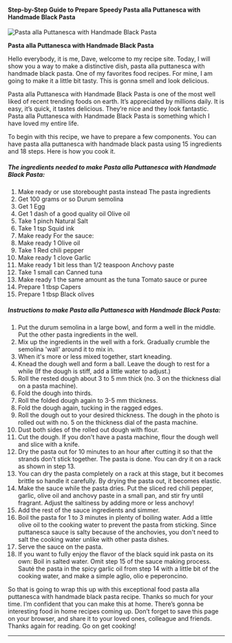             

#### Step-by-Step Guide to Prepare Speedy Pasta alla Puttanesca with Handmade Black Pasta

![Pasta alla Puttanesca with Handmade Black Pasta](https://img-global.cpcdn.com/recipes/5105793729822720/751x532cq70/pasta-alla-puttanesca-with-handmade-black-pasta-recipe-main-photo.jpg)

**Pasta alla Puttanesca with Handmade Black Pasta**

Hello everybody, it is me, Dave, welcome to my recipe site. Today, I will show you a way to make a distinctive dish, pasta alla puttanesca with handmade black pasta. One of my favorites food recipes. For mine, I am going to make it a little bit tasty. This is gonna smell and look delicious.

Pasta alla Puttanesca with Handmade Black Pasta is one of the most well liked of recent trending foods on earth. It’s appreciated by millions daily. It is easy, it’s quick, it tastes delicious. They’re nice and they look fantastic. Pasta alla Puttanesca with Handmade Black Pasta is something which I have loved my entire life.

To begin with this recipe, we have to prepare a few components. You can have pasta alla puttanesca with handmade black pasta using 15 ingredients and 18 steps. Here is how you cook it.

##### The ingredients needed to make Pasta alla Puttanesca with Handmade Black Pasta:

1.  Make ready or use storebought pasta instead The pasta ingredients
2.  Get 100 grams or so Durum semolina
3.  Get 1 Egg
4.  Get 1 dash of a good quality oil Olive oil
5.  Take 1 pinch Natural Salt
6.  Take 1 tsp Squid ink
7.  Make ready For the sauce:
8.  Make ready 1 Olive oil
9.  Take 1 Red chili pepper
10.  Make ready 1 clove Garlic
11.  Make ready 1 bit less than 1/2 teaspoon Anchovy paste
12.  Take 1 small can Canned tuna
13.  Make ready 1 the same amount as the tuna Tomato sauce or puree
14.  Prepare 1 tbsp Capers
15.  Prepare 1 tbsp Black olives

##### Instructions to make Pasta alla Puttanesca with Handmade Black Pasta:

1.  Put the durum semolina in a large bowl, and form a well in the middle. Put the other pasta ingredients in the well.
2.  Mix up the ingredients in the well with a fork. Gradually crumble the semolina 'wall' around it to mix in.
3.  When it's more or less mixed together, start kneading.
4.  Knead the dough well and form a ball. Leave the dough to rest for a while (If the dough is stiff, add a little water to adjust.)
5.  Roll the rested dough about 3 to 5 mm thick (no. 3 on the thickness dial on a pasta machine).
6.  Fold the dough into thirds.
7.  Roll the folded dough again to 3-5 mm thickness.
8.  Fold the dough again, tucking in the ragged edges.
9.  Roll the dough out to your desired thickness. The dough in the photo is rolled out with no. 5 on the thickness dial of the pasta machine.
10.  Dust both sides of the rolled out dough with flour.
11.  Cut the dough. If you don't have a pasta machine, flour the dough well and slice with a knife.
12.  Dry the pasta out for 10 minutes to an hour after cutting it so that the strands don't stick together. The pasta is done. You can dry it on a rack as shown in step 13.
13.  You can dry the pasta completely on a rack at this stage, but it becomes brittle so handle it carefully. By drying the pasta out, it becomes elastic.
14.  Make the sauce while the pasta dries. Put the sliced red chili pepper, garlic, olive oil and anchovy paste in a small pan, and stir fry until fragrant. Adjust the saltiness by adding more or less anchovy!
15.  Add the rest of the sauce ingredients and simmer.
16.  Boil the pasta for 1 to 3 minutes in plenty of boiling water. Add a little olive oil to the cooking water to prevent the pasta from sticking. Since puttanesca sauce is salty because of the anchovies, you don't need to salt the cooking water unlike with other pasta dishes.
17.  Serve the sauce on the pasta.
18.  If you want to fully enjoy the flavor of the black squid ink pasta on its own: Boil in salted water. Omit step 15 of the sauce making process. Sauté the pasta in the spicy garlic oil from step 14 with a little bit of the cooking water, and make a simple aglio, olio e peperoncino.

So that is going to wrap this up with this exceptional food pasta alla puttanesca with handmade black pasta recipe. Thanks so much for your time. I’m confident that you can make this at home. There’s gonna be interesting food in home recipes coming up. Don’t forget to save this page on your browser, and share it to your loved ones, colleague and friends. Thanks again for reading. Go on get cooking!

* * *